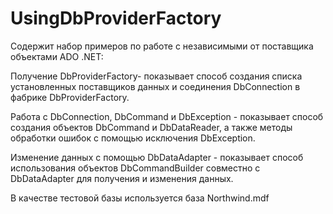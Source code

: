 # UsingDbProviderFactory
Содержит набор примеров по работе с независимыми от поставщика объектами ADO .NET: 

Получение DbProviderFactory- показывает способ создания списка установленных поставщиков данных и соединения DbConnection в фабрике DbProviderFactory. 

Работа с DbConnection, DbCommand и DbException - показывает способ создания объектов DbCommand и DbDataReader, а также методы обработки ошибок с помощью исключения DbException. 

Изменение данных с помощью DbDataAdapter - показывает способ использования объектов DbCommandBuilder совместно с DbDataAdapter для получения и изменения данных.

В качестве тестовой базы используется база Northwind.mdf
